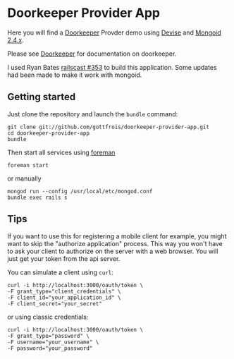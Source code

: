 # Doorkeeper Provider App

Here you will find a [Doorkeeper](https://github.com/applicake/doorkeeper/) Provder demo using [Devise](https://github.com/plataformatec/devise/)
and [Mongoid 2.4.x](http://two.mongoid.org/).

Please see [Doorkeeper](https://github.com/applicake/doorkeeper/) for documentation on doorkeeper.

I used Ryan Bates [railscast #353](http://railscasts.com/episodes/353-oauth-with-doorkeeper) to
build this application. Some updates had been made to make it work with mongoid.

## Getting started

Just clone the repository and launch the `bundle` command:

    git clone git://github.com/gottfrois/doorkeeper-provider-app.git
    cd doorkeeper-provider-app
    bundle

Then start all services using [foreman](http://rubygems.org/gems/foreman)

    foreman start

or manually

    mongod run --config /usr/local/etc/mongod.conf
    bundle exec rails s

## Tips

If you want to use this for registering a mobile client for example, you might want
to skip the "authorize application" process. This way you won't have to ask your client
to authorize on the server with a web browser. You will just get your token from
the api server.

You can simulate a client using `curl`:

    curl -i http://localhost:3000/oauth/token \
    -F grant_type="client_credentials" \
    -F client_id="your_application_id" \
    -F client_secret="your_secret"

or using classic credentials:

    curl -i http://localhost:3000/oauth/token \
    -F grant_type="password" \
    -F username="your_username" \
    -F password="your_password"
